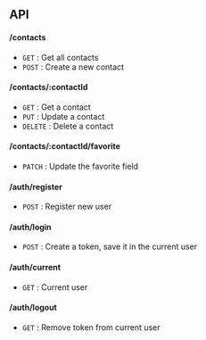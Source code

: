 ## API

#### /contacts
* `GET` : Get all contacts
* `POST` : Create a new contact

#### /contacts/:contactId
* `GET` : Get a contact
* `PUT` : Update a contact
* `DELETE` : Delete a contact

#### /contacts/:contactId/favorite
* `PATCH` : Update the favorite field

#### /auth/register
* `POST` : Register new user

#### /auth/login
* `POST` : Create a token, save it in the current user

#### /auth/current
* `GET` : Current user

#### /auth/logout
* `GET` : Remove token from current user

